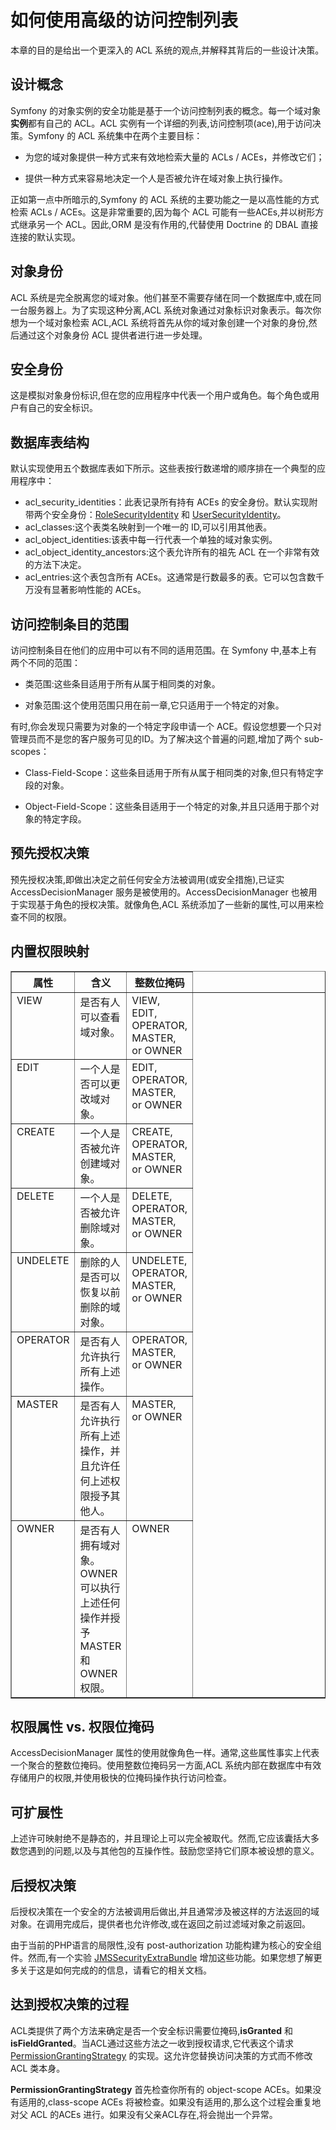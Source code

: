 # 如何使用高级的访问控制列表

本章的目的是给出一个更深入的 ACL 系统的观点,并解释其背后的一些设计决策。

## 设计概念

Symfony 的对象实例的安全功能是基于一个访问控制列表的概念。每一个域对象**实例**都有自己的  ACL。ACL 实例有一个详细的列表,访问控制项(ace),用于访问决策。Symfony 的 ACL 系统集中在两个主要目标：

- 为您的域对象提供一种方式来有效地检索大量的 ACLs / ACEs，并修改它们；

- 提供一种方式来容易地决定一个人是否被允许在域对象上执行操作。

正如第一点中所暗示的,Symfony 的 ACL 系统的主要功能之一是以高性能的方式检索 ACLs / ACEs。这是非常重要的,因为每个 ACL 可能有一些ACEs,并以树形方式继承另一个 ACL。因此,ORM 是没有作用的,代替使用 Doctrine 的 DBAL 直接连接的默认实现。

## 对象身份

ACL 系统是完全脱离您的域对象。他们甚至不需要存储在同一个数据库中,或在同一台服务器上。为了实现这种分离,ACL 系统对象通过对象标识对象表示。每次你想为一个域对象检索 ACL,ACL 系统将首先从你的域对象创建一个对象的身份,然后通过这个对象身份 ACL 提供者进行进一步处理。

## 安全身份

这是模拟对象身份标识,但在您的应用程序中代表一个用户或角色。每个角色或用户有自己的安全标识。

## 数据库表结构

默认实现使用五个数据库表如下所示。这些表按行数递增的顺序排在一个典型的应用程序中：

- acl_security_identities：此表记录所有持有 ACEs 的安全身份。默认实现附带两个安全身份：[RoleSecurityIdentity](http://api.symfony.com/2.7/Symfony/Component/Security/Acl/Domain/RoleSecurityIdentity.html) 和 [UserSecurityIdentity](http://api.symfony.com/2.7/Symfony/Component/Security/Acl/Domain/UserSecurityIdentity.html)。
- acl_classes:这个表类名映射到一个唯一的 ID,可以引用其他表。　　
- acl_object_identities:该表中每一行代表一个单独的域对象实例。
- acl_object_identity_ancestors:这个表允许所有的祖先 ACL 在一个非常有效的方法下决定。
- acl_entries:这个表包含所有 ACEs。这通常是行数最多的表。它可以包含数千万没有显著影响性能的 ACEs。

## 访问控制条目的范围

访问控制条目在他们的应用中可以有不同的适用范围。在 Symfony 中,基本上有两个不同的范围：

- 类范围:这些条目适用于所有从属于相同类的对象。

- 对象范围:这个使用范围只用在前一章,它只适用于一个特定的对象。

有时,你会发现只需要为对象的一个特定字段申请一个 ACE。假设您想要一个只对管理员而不是您的客户服务可见的ID。为了解决这个普遍的问题,增加了两个 sub-scopes：

- Class-Field-Scope：这些条目适用于所有从属于相同类的对象,但只有特定字段的对象。

- Object-Field-Scope：这些条目适用于一个特定的对象,并且只适用于那个对象的特定字段。　　

## 预先授权决策

预先授权决策,即做出决定之前任何安全方法被调用(或安全措施),已证实 AccessDecisionManager 服务是被使用的。AccessDecisionManager 也被用于实现基于角色的授权决策。就像角色,ACL 系统添加了一些新的属性,可以用来检查不同的权限。

## 内置权限映射

<table  border="1">
<colgroup>
<col width="11%">
<col width="9%">
<col width="9%">
<col width="8%">
<col width="22%">
<col width="41%">
</colgroup>
<thead valign="bottom">
<tr><th><strong>属性</th>
<th><strong>含义</th>
<th><strong>整数位掩码</th>
</tr>
</thead>
<tbody valign="top">
<tr><td>VIEW</td>
<td>是否有人可以查看域对象。</td>
<td>VIEW, EDIT, OPERATOR, MASTER, or OWNER</td>
</tr>
<tr><td>EDIT</td>
<td>一个人是否可以更改域对象。</td>
<td>EDIT, OPERATOR, MASTER, or OWNER</td>
</tr>
<tr><td>CREATE</td>
<td>一个人是否被允许创建域对象。</td>
<td>CREATE, OPERATOR, MASTER, or OWNER</td>
</tr>
<tr><td>DELETE</td>
<td>一个人是否被允许删除域对象。</td>
<td>DELETE, OPERATOR, MASTER, or OWNER</td>
</tr>
<tr><td>UNDELETE</td>
<td>删除的人是否可以恢复以前删除的域对象。</td>
<td>UNDELETE, OPERATOR, MASTER, or OWNER</td>
</tr>
<tr><td>OPERATOR</td>
<td>是否有人允许执行所有上述操作。</td>
<td>OPERATOR, MASTER, or OWNER</td>
</tr>
<tr><td>MASTER</td>
<td>是否有人允许执行所有上述操作，并且允许任何上述权限授予其他人。</td>
<td>MASTER, or OWNER</td>
</tr>
<tr><td>OWNER</td>
<td>是否有人拥有域对象。OWNER 可以执行上述任何操作并授予 MASTER 和 OWNER 权限。</td>
<td>OWNER</td>
</tr>
</tbody>
</table>

## 权限属性 vs. 权限位掩码 　　

AccessDecisionManager 属性的使用就像角色一样。通常,这些属性事实上代表一个聚合的整数位掩码。使用整数位掩码另一方面,ACL 系统内部在数据库中有效存储用户的权限,并使用极快的位掩码操作执行访问检查。

## 可扩展性

上述许可映射绝不是静态的，并且理论上可以完全被取代。然而,它应该囊括大多数您遇到的问题,以及与其他包的互操作性。鼓励您坚持它们原本被设想的意义。

## 后授权决策

后授权决策在一个安全的方法被调用后做出,并且通常涉及被这样的方法返回的域对象。在调用完成后，提供者也允许修改,或在返回之前过滤域对象之前返回。

由于当前的PHP语言的局限性,没有 post-authorization 功能构建为核心的安全组件。然而,有一个实验 [JMSSecurityExtraBundle](https://github.com/schmittjoh/JMSSecurityExtraBundle) 增加这些功能。如果您想了解更多关于这是如何完成的的信息，请看它的相关文档。　

## 达到授权决策的过程

ACL类提供了两个方法来确定是否一个安全标识需要位掩码,**isGranted** 和 **isFieldGranted**。当ACL通过这些方法之一收到授权请求,它代表这个请求 [PermissionGrantingStrategy](http://api.symfony.com/2.7/Symfony/Component/Security/Acl/Domain/PermissionGrantingStrategy.html) 的实现。这允许您替换访问决策的方式而不修改 ACL 类本身。

**PermissionGrantingStrategy** 首先检查你所有的 object-scope ACEs。如果没有适用的,class-scope ACEs 将被检查。如果没有适用的,那么这个过程会重复地对父 ACL 的ACEs 进行。如果没有父亲ACL存在,将会抛出一个异常。


